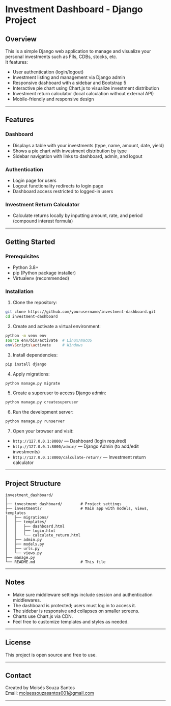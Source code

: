 # Investment Dashboard - Django Project

## Overview

This is a simple Django web application to manage and visualize your personal investments such as FIIs, CDBs, stocks, etc.  
It features:

- User authentication (login/logout)
- Investment listing and management via Django admin
- Responsive dashboard with a sidebar and Bootstrap 5
- Interactive pie chart using Chart.js to visualize investment distribution
- Investment return calculator (local calculation without external API)
- Mobile-friendly and responsive design

---

## Features

### Dashboard

- Displays a table with your investments (type, name, amount, date, yield)
- Shows a pie chart with investment distribution by type
- Sidebar navigation with links to dashboard, admin, and logout

### Authentication

- Login page for users
- Logout functionality redirects to login page
- Dashboard access restricted to logged-in users

### Investment Return Calculator

- Calculate returns locally by inputting amount, rate, and period (compound interest formula)

---

## Getting Started

### Prerequisites

- Python 3.8+
- pip (Python package installer)
- Virtualenv (recommended)

### Installation

1. Clone the repository:

```bash
git clone https://github.com/yourusername/investment-dashboard.git
cd investment-dashboard
```

2. Create and activate a virtual environment:

```bash
python -m venv env
source env/bin/activate  # Linux/macOS
env\Scripts\activate     # Windows
```

3. Install dependencies:

```bash
pip install django
```

4. Apply migrations:

```bash
python manage.py migrate
```

5. Create a superuser to access Django admin:

```bash
python manage.py createsuperuser
```

6. Run the development server:

```bash
python manage.py runserver
```

7. Open your browser and visit:

- `http://127.0.0.1:8000/` — Dashboard (login required)
- `http://127.0.0.1:8000/admin/` — Django Admin (to add/edit investments)
- `http://127.0.0.1:8000/calculate-return/` — Investment return calculator

---

## Project Structure

```
investment_dashboard/
│
├── investment_dashboard/        # Project settings
├── investments/                 # Main app with models, views, templates
│   ├── migrations/
│   ├── templates/
│   │   ├── dashboard.html
│   │   ├── login.html
│   │   └── calculate_return.html
│   ├── admin.py
│   ├── models.py
│   ├── urls.py
│   └── views.py
├── manage.py
└── README.md                    # This file
```

---

## Notes

- Make sure middleware settings include session and authentication middlewares.
- The dashboard is protected; users must log in to access it.
- The sidebar is responsive and collapses on smaller screens.
- Charts use Chart.js via CDN.
- Feel free to customize templates and styles as needed.

---

## License

This project is open source and free to use.

---

## Contact

Created by Moisés Souza Santos  
Email: moisessouzasantos001@gmail.com

---

